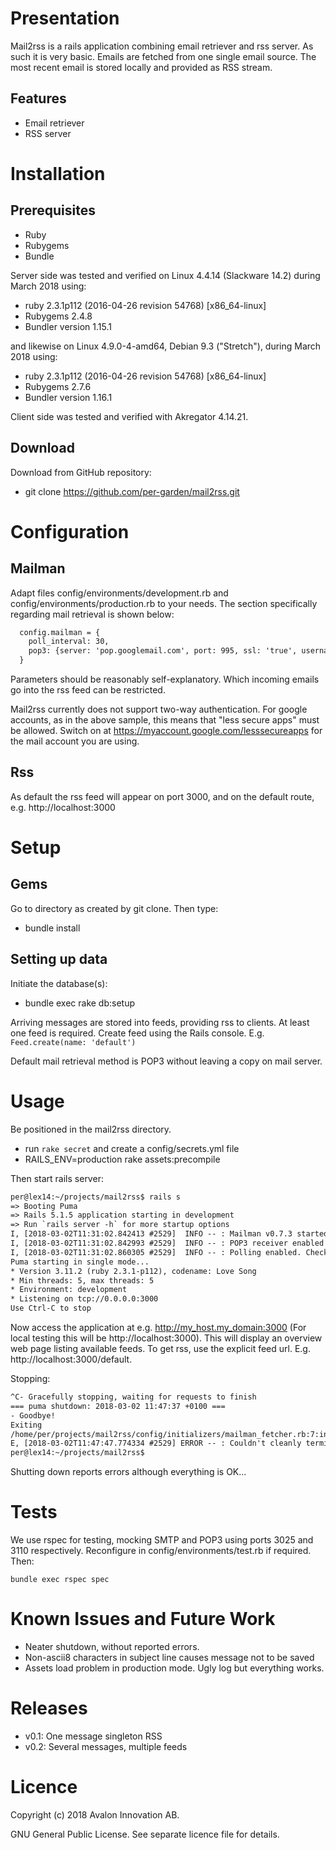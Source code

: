# Presentation

Mail2rss is a rails application combining email retriever and rss server. As such it is very basic. Emails are fetched from one single email source. The most recent email is stored locally and provided as RSS stream.


## Features

 - Email retriever
 - RSS server


# Installation

## Prerequisites

 - Ruby
 - Rubygems
 - Bundle

Server side was tested and verified on Linux 4.4.14 (Slackware 14.2) during March 2018 using:

 - ruby 2.3.1p112 (2016-04-26 revision 54768) [x86_64-linux]
 - Rubygems 2.4.8
 - Bundler version 1.15.1

and likewise on Linux 4.9.0-4-amd64, Debian 9.3 ("Stretch"), during March 2018 using:

 - ruby 2.3.1p112 (2016-04-26 revision 54768) [x86_64-linux]
 - Rubygems 2.7.6
 - Bundler version 1.16.1

Client side was tested and verified with Akregator 4.14.21.


## Download

Download from GitHub repository:

 - git clone https://github.com/per-garden/mail2rss.git



# Configuration

## Mailman

Adapt files config/environments/development.rb and config/environments/production.rb to your needs. The section specifically regarding mail retrieval is shown below:

```html
  config.mailman = {
    poll_interval: 30,
    pop3: {server: 'pop.googlemail.com', port: 995, ssl: 'true', username: 'USERNAME', password: 'PASSWORD'},
  }
```

Parameters should be reasonably self-explanatory. Which incoming emails go into the rss feed can be restricted.

Mail2rss currently does not support two-way authentication. For google accounts, as in the above sample, this means that "less secure apps" must be allowed. Switch on at https://myaccount.google.com/lesssecureapps for the mail account you are using.


## Rss

As default the rss feed will appear on port 3000, and on the default route, e.g. http://localhost:3000


# Setup

## Gems

Go to directory as created by git clone. Then type:

 - bundle install


## Setting up data

Initiate the database(s):

 - bundle exec rake db:setup

Arriving messages are stored into feeds, providing rss to clients. At least one feed is required. Create feed using the Rails console. E.g. `Feed.create(name: 'default')`

Default mail retrieval method is POP3 without leaving a copy on mail server.



# Usage

Be positioned in the mail2rss directory.

 - run `rake secret` and create a config/secrets.yml file
 - RAILS_ENV=production rake assets:precompile

Then start rails server:

```html
per@lex14:~/projects/mail2rss$ rails s
=> Booting Puma
=> Rails 5.1.5 application starting in development 
=> Run `rails server -h` for more startup options
I, [2018-03-02T11:31:02.842413 #2529]  INFO -- : Mailman v0.7.3 started
I, [2018-03-02T11:31:02.842993 #2529]  INFO -- : POP3 receiver enabled (USERNAME@gmail.com@pop.googlemail.com).
I, [2018-03-02T11:31:02.860305 #2529]  INFO -- : Polling enabled. Checking every 30 seconds.
Puma starting in single mode...
* Version 3.11.2 (ruby 2.3.1-p112), codename: Love Song
* Min threads: 5, max threads: 5
* Environment: development
* Listening on tcp://0.0.0.0:3000
Use Ctrl-C to stop
```

Now access the application at e.g. http://my_host.my_domain:3000 (For local testing this will be http://localhost:3000). This will display an overview web page listing available feeds. To get rss, use the explicit feed url. E.g. http://localhost:3000/default.

Stopping:

```html
^C- Gracefully stopping, waiting for requests to finish
=== puma shutdown: 2018-03-02 11:47:37 +0100 ===
- Goodbye!
Exiting
/home/per/projects/mail2rss/config/initializers/mailman_fetcher.rb:7:in `block in <top (required)>': Wait for MailmanFetchJob to finish (RuntimeError)
E, [2018-03-02T11:47:47.774334 #2529] ERROR -- : Couldn't cleanly terminate all actors in 10 seconds!
per@lex14:~/projects/mail2rss$
```

Shutting down reports errors although everything is OK...


# Tests

We use rspec for testing, mocking SMTP and POP3 using ports 3025 and 3110 respectively. Reconfigure in config/environments/test.rb if required. Then:

```
bundle exec rspec spec
```


# Known Issues and Future Work

 - Neater shutdown, without reported errors.
 - Non-ascii8 characters in subject line causes message not to be saved
 - Assets load problem in production mode. Ugly log but everything works.


# Releases

 - v0.1: One message singleton RSS
 - v0.2: Several messages, multiple feeds

# Licence

Copyright (c) 2018 Avalon Innovation AB.

GNU General Public License. See separate licence file for details.
